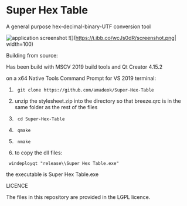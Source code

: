 # Super Hex Table
A general purpose hex-decimal-binary-UTF conversion tool


![application screenshot](https://i.ibb.co/wcJs0dR/screenshot.png)
![](https://i.ibb.co/wcJs0dR/screenshot.png| width=100)




Building from source:

Has been build with MSCV 2019 build tools and Qt Creator 4.15.2


on a x64 Native Tools Command Prompt for VS 2019 terminal:
1) <pre><code> git clone https://github.com/amadeok/Super-Hex-Table</code></pre>
2) unzip the stylesheet.zip into the directory so that breeze.qrc is in the same folder as the rest of the files

3) <pre><code> cd Super-Hex-Table</code></pre>
4) <pre><code> qmake</code></pre>
5) <pre><code> nmake</code></pre>
6)  to copy the dll files:
 <pre><code> windeployqt "release\\Super Hex Table.exe" </code></pre>
 the executable is Super Hex Table.exe




LICENCE

The files in this repository are provided in the LGPL licence.
